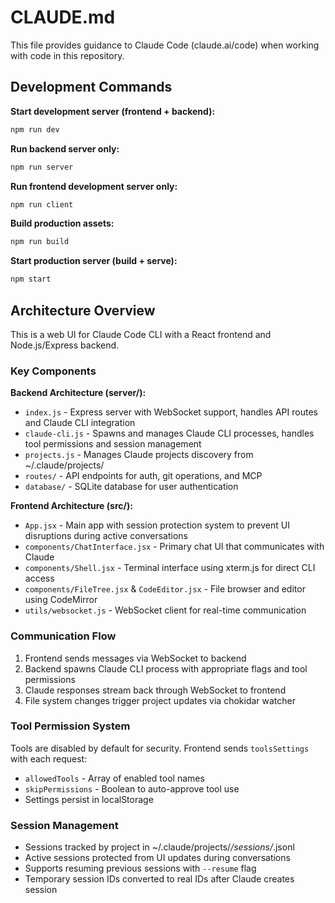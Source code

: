 # CLAUDE.md

This file provides guidance to Claude Code (claude.ai/code) when working with code in this repository.

## Development Commands

**Start development server (frontend + backend):**
```bash
npm run dev
```

**Run backend server only:**
```bash
npm run server
```

**Run frontend development server only:**
```bash
npm run client
```

**Build production assets:**
```bash
npm run build
```

**Start production server (build + serve):**
```bash
npm start
```

## Architecture Overview

This is a web UI for Claude Code CLI with a React frontend and Node.js/Express backend.

### Key Components

**Backend Architecture (server/):**
- `index.js` - Express server with WebSocket support, handles API routes and Claude CLI integration
- `claude-cli.js` - Spawns and manages Claude CLI processes, handles tool permissions and session management
- `projects.js` - Manages Claude projects discovery from ~/.claude/projects/
- `routes/` - API endpoints for auth, git operations, and MCP
- `database/` - SQLite database for user authentication

**Frontend Architecture (src/):**
- `App.jsx` - Main app with session protection system to prevent UI disruptions during active conversations
- `components/ChatInterface.jsx` - Primary chat UI that communicates with Claude
- `components/Shell.jsx` - Terminal interface using xterm.js for direct CLI access
- `components/FileTree.jsx` & `CodeEditor.jsx` - File browser and editor using CodeMirror
- `utils/websocket.js` - WebSocket client for real-time communication

### Communication Flow

1. Frontend sends messages via WebSocket to backend
2. Backend spawns Claude CLI process with appropriate flags and tool permissions
3. Claude responses stream back through WebSocket to frontend
4. File system changes trigger project updates via chokidar watcher

### Tool Permission System

Tools are disabled by default for security. Frontend sends `toolsSettings` with each request:
- `allowedTools` - Array of enabled tool names
- `skipPermissions` - Boolean to auto-approve tool use
- Settings persist in localStorage

### Session Management

- Sessions tracked by project in ~/.claude/projects/*/sessions/*.jsonl
- Active sessions protected from UI updates during conversations
- Supports resuming previous sessions with `--resume` flag
- Temporary session IDs converted to real IDs after Claude creates session